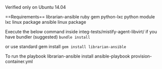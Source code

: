 Verified only on Ubuntu 14.04

==Requirements==
librarian-ansible ruby gem
python-lxc python module
lxc linux package
ansible linux package

Execute the below command inside integ-tests/mistify-agent-libvirt/ if you have bundler (suggested)
```bundle install```

or use standard gem install
```gem install librarian-ansible```

To run the playbook
librarian-ansible install
ansible-playbook provision-container.yml